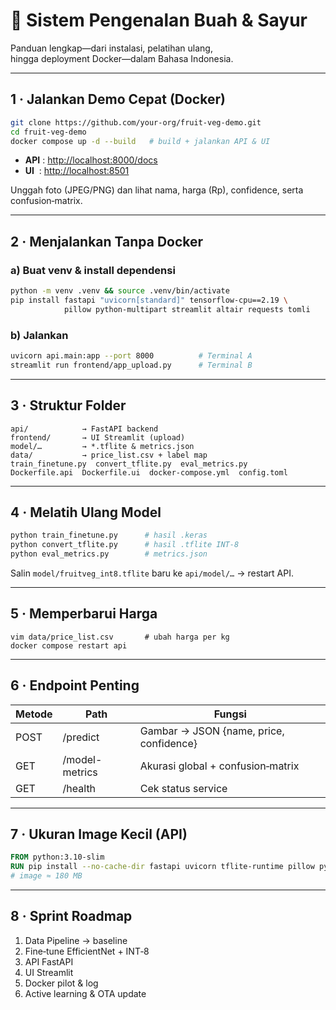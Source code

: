 # 🍏 Sistem Pengenalan Buah & Sayur

Panduan lengkap—dari instalasi, pelatihan ulang, hingga deployment Docker—dalam Bahasa Indonesia.

---

## 1 · Jalankan Demo Cepat (Docker)

```bash
git clone https://github.com/your-org/fruit-veg-demo.git
cd fruit-veg-demo
docker compose up -d --build   # build + jalankan API & UI
```

* **API** : [http://localhost:8000/docs](http://localhost:8000/docs)
* **UI**  : [http://localhost:8501](http://localhost:8501)

Unggah foto (JPEG/PNG) dan lihat nama, harga (Rp), confidence, serta confusion‑matrix.

---

## 2 · Menjalankan Tanpa Docker

### a) Buat venv & install dependensi

```bash
python -m venv .venv && source .venv/bin/activate
pip install fastapi "uvicorn[standard]" tensorflow-cpu==2.19 \
            pillow python-multipart streamlit altair requests tomli
```

### b) Jalankan

```bash
uvicorn api.main:app --port 8000          # Terminal A
streamlit run frontend/app_upload.py      # Terminal B
```

---

## 3 · Struktur Folder

```
api/            → FastAPI backend
frontend/       → UI Streamlit (upload)
model/…         → *.tflite & metrics.json
data/           → price_list.csv + label map
train_finetune.py  convert_tflite.py  eval_metrics.py
Dockerfile.api  Dockerfile.ui  docker-compose.yml  config.toml
```

---

## 4 · Melatih Ulang Model

```bash
python train_finetune.py      # hasil .keras
python convert_tflite.py      # hasil .tflite INT‑8
python eval_metrics.py        # metrics.json
```

Salin `model/fruitveg_int8.tflite` baru ke `api/model/…` → restart API.

---

## 5 · Memperbarui Harga

```
vim data/price_list.csv       # ubah harga per kg
docker compose restart api
```

---

## 6 · Endpoint Penting

| Metode | Path           | Fungsi                                  |
| ------ | -------------- | --------------------------------------- |
| POST   | /predict       | Gambar → JSON {name, price, confidence} |
| GET    | /model-metrics | Akurasi global + confusion‑matrix       |
| GET    | /health        | Cek status service                      |

---

## 7 · Ukuran Image Kecil (API)

```dockerfile
FROM python:3.10-slim
RUN pip install --no-cache-dir fastapi uvicorn tflite-runtime pillow python-multipart
# image ≈ 180 MB
```

---

## 8 · Sprint Roadmap

1. Data Pipeline → baseline
2. Fine‑tune EfficientNet + INT‑8
3. API FastAPI
4. UI Streamlit
5. Docker pilot & log
6. Active learning & OTA update


